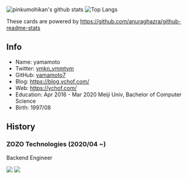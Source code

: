 ![pinkumohikan's github stats](https://github-readme-stats.vercel.app/api?username=yamamoto7&count_private=true&show_icons=true&theme=buefy)
![Top Langs](https://github-readme-stats.vercel.app/api/top-langs/?username=yamamoto7&theme=buefy&layout=compact&count_private=true)

These cards are powered by https://github.com/anuraghazra/github-readme-stats

## Info
- Name: yamamoto  
- Twitter: [ymkn_ymmtym](https://twitter.com/ymkn_ymmtym)  
- GitHub: [yamamoto7](https://github.com/yamamoto7)  
- Blog: https://blog.ychof.com/  
- Web: https://ychof.com/  
- Education: Apr 2016 - Mar 2020 Meiji Univ, Bachelor of Computer Science  
- Birth: 1997/08  
  
## History  
### ZOZO Technologies (2020/04 ~)
Backend Engineer  

![](https://komarev.com/ghpvc/?username=yamamoto7&color=green&label=hoge)
![](https://komarev.com/ghpvc/?username=yamamoto7&color=green&label=piyo)
